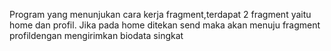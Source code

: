 Program yang menunjukan cara kerja fragment,terdapat 2 fragment yaitu home dan profil. Jika pada home ditekan send maka akan menuju fragment profildengan mengirimkan biodata singkat